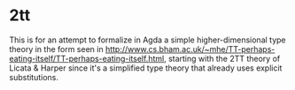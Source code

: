 2tt
===

This is for an attempt to formalize in Agda a simple higher-dimensional type theory in the form seen in http://www.cs.bham.ac.uk/~mhe/TT-perhaps-eating-itself/TT-perhaps-eating-itself.html, starting with the 2TT theory of Licata &amp; Harper since it's a simplified type theory that already uses explicit substitutions.
